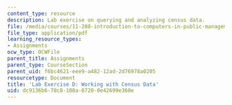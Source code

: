 ```yaml
---
content_type: resource
description: Lab exercise on querying and analyzing census data.
file: /media/courses/11-208-introduction-to-computers-in-public-management-ii-january-iap-2002/dc9136b678c8108a87200e42699e360e_11208labD.pdf
file_type: application/pdf
learning_resource_types:
- Assignments
ocw_type: OCWFile
parent_title: Assignments
parent_type: CourseSection
parent_uid: f6bc4621-eee9-a482-12ad-2d76978a0205
resourcetype: Document
title: 'Lab Exercise D: Working with Census Data'
uid: dc9136b6-78c8-108a-8720-0e42699e360e
---
```

